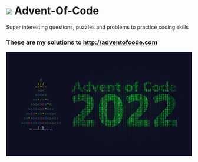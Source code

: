 # <img src="https://emojipedia-us.s3.dualstack.us-west-1.amazonaws.com/thumbs/320/apple/325/christmas-tree_1f384.png" width="30px"/> Advent-Of-Code
Super interesting questions, puzzles and problems to practice coding skills

### These are my solutions to http://adventofcode.com

<img src="./image.png" alt="image"/>

